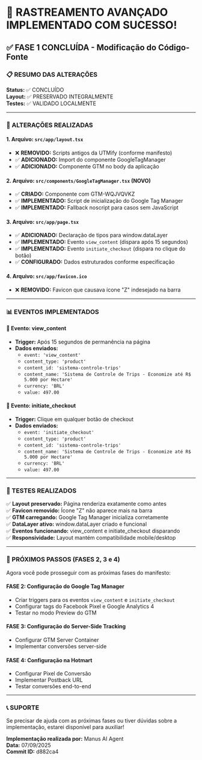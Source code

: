 # 🚀 RASTREAMENTO AVANÇADO IMPLEMENTADO COM SUCESSO!

## ✅ FASE 1 CONCLUÍDA - Modificação do Código-Fonte

### 📋 RESUMO DAS ALTERAÇÕES

**Status:** ✅ CONCLUÍDO  
**Layout:** ✅ PRESERVADO INTEGRALMENTE  
**Testes:** ✅ VALIDADO LOCALMENTE  

---

### 🔧 ALTERAÇÕES REALIZADAS

#### 1. **Arquivo: `src/app/layout.tsx`**
- ❌ **REMOVIDO:** Scripts antigos da UTMify (conforme manifesto)
- ✅ **ADICIONADO:** Import do componente GoogleTagManager
- ✅ **ADICIONADO:** Componente GTM no body da aplicação

#### 2. **Arquivo: `src/components/GoogleTagManager.tsx` (NOVO)**
- ✅ **CRIADO:** Componente com GTM-WQJVQVKZ
- ✅ **IMPLEMENTADO:** Script de inicialização do Google Tag Manager
- ✅ **IMPLEMENTADO:** Fallback noscript para casos sem JavaScript

#### 3. **Arquivo: `src/app/page.tsx`**
- ✅ **ADICIONADO:** Declaração de tipos para window.dataLayer
- ✅ **IMPLEMENTADO:** Evento `view_content` (dispara após 15 segundos)
- ✅ **IMPLEMENTADO:** Evento `initiate_checkout` (dispara no clique do botão)
- ✅ **CONFIGURADO:** Dados estruturados conforme especificação

#### 4. **Arquivo: `src/app/favicon.ico`**
- ❌ **REMOVIDO:** Favicon que causava ícone "Z" indesejado na barra

---

### 📊 EVENTOS IMPLEMENTADOS

#### 🎯 **Evento: view_content**
- **Trigger:** Após 15 segundos de permanência na página
- **Dados enviados:**
  - `event: 'view_content'`
  - `content_type: 'product'`
  - `content_id: 'sistema-controle-trips'`
  - `content_name: 'Sistema de Controle de Trips - Economize até R$ 5.000 por Hectare'`
  - `currency: 'BRL'`
  - `value: 497.00`

#### 🛒 **Evento: initiate_checkout**
- **Trigger:** Clique em qualquer botão de checkout
- **Dados enviados:**
  - `event: 'initiate_checkout'`
  - `content_type: 'product'`
  - `content_id: 'sistema-controle-trips'`
  - `content_name: 'Sistema de Controle de Trips - Economize até R$ 5.000 por Hectare'`
  - `currency: 'BRL'`
  - `value: 497.00`

---

### 🧪 TESTES REALIZADOS

✅ **Layout preservado:** Página renderiza exatamente como antes  
✅ **Favicon removido:** Ícone "Z" não aparece mais na barra  
✅ **GTM carregando:** Google Tag Manager inicializa corretamente  
✅ **DataLayer ativo:** window.dataLayer criado e funcional  
✅ **Eventos funcionando:** view_content e initiate_checkout disparando  
✅ **Responsividade:** Layout mantém compatibilidade mobile/desktop  

---

### 🎯 PRÓXIMOS PASSOS (FASES 2, 3 e 4)

Agora você pode prosseguir com as próximas fases do manifesto:

#### **FASE 2: Configuração do Google Tag Manager**
- Criar triggers para os eventos `view_content` e `initiate_checkout`
- Configurar tags do Facebook Pixel e Google Analytics 4
- Testar no modo Preview do GTM

#### **FASE 3: Configuração do Server-Side Tracking**
- Configurar GTM Server Container
- Implementar conversões server-side

#### **FASE 4: Configuração na Hotmart**
- Configurar Pixel de Conversão
- Implementar Postback URL
- Testar conversões end-to-end

---

### 📞 SUPORTE

Se precisar de ajuda com as próximas fases ou tiver dúvidas sobre a implementação, estarei disponível para auxiliar!

**Implementação realizada por:** Manus AI Agent  
**Data:** 07/09/2025  
**Commit ID:** d882ca4

